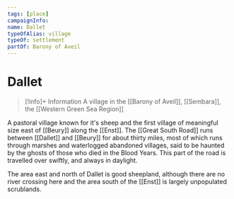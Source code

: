 ```yaml
---
tags: [place]
campaignInfo:
name: Dallet
typeOfAlias: village
typeOf: settlement
partOf: Barony of Aveil
---
```

# Dallet
>[!info]+ Information
> A village in the [[Barony of Aveil]], [[Sembara]], the [[Western Green Sea Region]]

A pastoral village known for it's sheep and the first village of meaningful size east of [[Beury]] along the [[Enst]]. The [[Great South Road]] runs between [[Dallet]] and [[Beury]] for about thirty miles, most of which runs through marshes and waterlogged abandoned villages, said to be haunted by the ghosts of those who died in the Blood Years. This part of the road is travelled over swiftly, and always in daylight.  

The area east and north of Dallet is good sheepland, although there are no river crossing here and the area south of the [[Enst]] is largely unpopulated scrublands. 